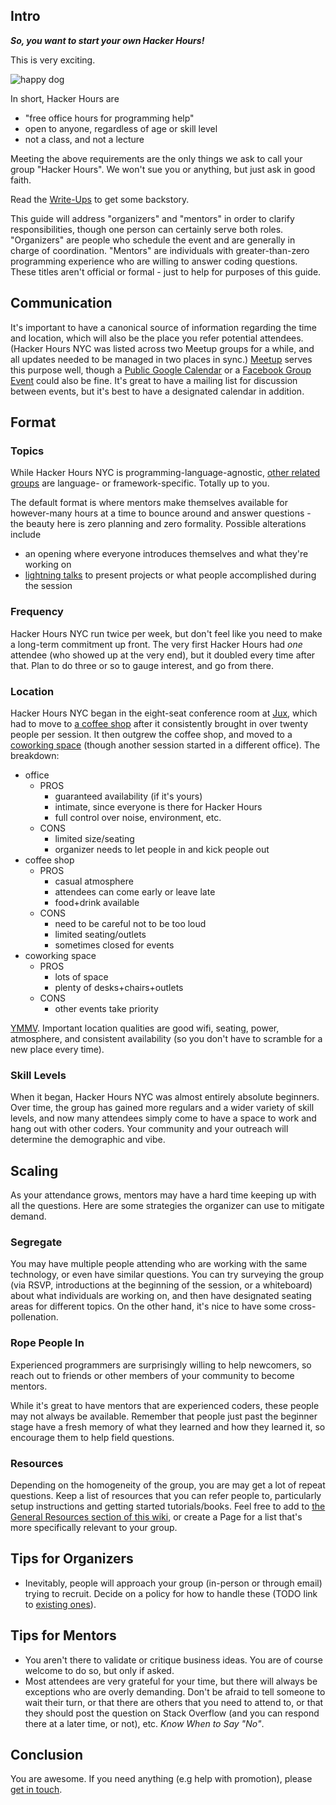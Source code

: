 ## Intro

***So, you want to start your own Hacker Hours!***

This is very exciting.

![happy dog](http://photovide.com/wp-content/uploads/2012/08/Happy-Animals-06.jpg)

In short, Hacker Hours are

* "free office hours for programming help"
* open to anyone, regardless of age or skill level
* not a class, and not a lecture

Meeting the above requirements are the only things we ask to call your group "Hacker Hours".  We won't sue you or anything, but just ask in good faith.

Read the [Write-Ups](https://github.com/afeld/hackerhours.org/wiki#write-ups) to get some backstory.

This guide will address "organizers" and "mentors" in order to clarify responsibilities, though one person can certainly serve both roles.  "Organizers" are people who schedule the event and are generally in charge of coordination.  "Mentors" are individuals with greater-than-zero programming experience who are willing to answer coding questions.  These titles aren't official or formal - just to help for purposes of this guide.

## Communication

It's important to have a canonical source of information regarding the time and location, which will also be the place you refer potential attendees.  (Hacker Hours NYC was listed across two Meetup groups for a while, and all updates needed to be managed in two places in sync.)  [Meetup](http://www.meetup.com/) serves this purpose well, though a [Public Google Calendar](https://support.google.com/calendar/answer/37083?hl=en) or a [Facebook Group Event](https://www.facebook.com/help/185716894811068/) could also be fine.  It's great to have a mailing list for discussion between events, but it's best to have a designated calendar in addition.

## Format

### Topics

While Hacker Hours NYC is programming-language-agnostic, [other related groups](https://github.com/afeld/hackerhours.org/wiki/DIY-Guide) are language- or framework-specific.  Totally up to you.

The default format is where mentors make themselves available for however-many hours at a time to bounce around and answer questions - the beauty here is zero planning and zero formality.  Possible alterations include

* an opening where everyone introduces themselves and what they're working on
* [lightning talks](http://en.wikipedia.org/wiki/Lightning_talk) to present projects or what people accomplished during the session

### Frequency

Hacker Hours NYC run twice per week, but don't feel like you need to make a long-term commitment up front.  The very first Hacker Hours had *one* attendee (who showed up at the very end), but it doubled every time after that.  Plan to do three or so to gauge interest, and go from there.

### Location

Hacker Hours NYC began in the eight-seat conference room at [Jux](https://jux.com/gallery/1239211), which had to move to [a coffee shop](http://www.vineapple.com/) after it consistently brought in over twenty people per session.  It then outgrew the coffee shop, and moved to a [coworking space](http://www.alleynyc.com/) (though another session started in a different office).  The breakdown:

* office
    * PROS
        * guaranteed availability (if it's yours)
        * intimate, since everyone is there for Hacker Hours
        * full control over noise, environment, etc.
    * CONS
        * limited size/seating
        * organizer needs to let people in and kick people out
* coffee shop
    * PROS
        * casual atmosphere
        * attendees can come early or leave late
        * food+drink available
    * CONS
        * need to be careful not to be too loud
        * limited seating/outlets
        * sometimes closed for events
* coworking space
    * PROS
        * lots of space
        * plenty of desks+chairs+outlets
    * CONS
        * other events take priority

[YMMV](http://www.urbandictionary.com/define.php?term=YMMV).  Important location qualities are good wifi, seating, power, atmosphere, and consistent availability (so you don't have to scramble for a new place every time).

### Skill Levels

When it began, Hacker Hours NYC was almost entirely absolute beginners.  Over time, the group has gained more regulars and a wider variety of skill levels, and now many attendees simply come to have a space to work and hang out with other coders.  Your community and your outreach will determine the demographic and vibe.

## Scaling

As your attendance grows, mentors may have a hard time keeping up with all the questions.  Here are some strategies the organizer can use to mitigate demand.

### Segregate

You may have multiple people attending who are working with the same technology, or even have similar questions.  You can try surveying the group (via RSVP, introductions at the beginning of the session, or a whiteboard) about what individuals are working on, and then have designated seating areas for different topics.  On the other hand, it's nice to have some cross-pollenation.

### Rope People In

Experienced programmers are surprisingly willing to help newcomers, so reach out to friends or other members of your community to become mentors.

While it's great to have mentors that are experienced coders, these people may not always be available.  Remember that people just past the beginner stage have a fresh memory of what they learned and how they learned it, so encourage them to help field questions.

### Resources

Depending on the homogeneity of the group, you are may get a lot of repeat questions.  Keep a list of resources that you can refer people to, particularly setup instructions and getting started tutorials/books.  Feel free to add to [the General Resources section of this wiki](https://github.com/afeld/hackerhours.org/wiki#resources), or create a Page for a list that's more specifically relevant to your group.

## Tips for Organizers

* Inevitably, people will approach your group (in-person or through email) trying to recruit.  Decide on a policy for how to handle these (TODO link to [existing ones](https://github.com/afeld/hackerhours.org/issues/7)).

## Tips for Mentors

* You aren't there to validate or critique business ideas. You are of course welcome to do so, but only if asked.
* Most attendees are very grateful for your time, but there will always be exceptions who are overly demanding.  Don't be afraid to tell someone to wait their turn, or that there are others that you need to attend to, or that they should post the question on Stack Overflow (and you can respond there at a later time, or not), etc.  *Know When to Say "No"*.

## Conclusion

You are awesome.  If you need anything (e.g help with promotion), please [get in touch](https://github.com/afeld/hackerhours.org/wiki#contact).